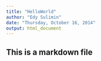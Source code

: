 ```yaml
---
title: "HelloWorld"
author: "Edy Sulimin"
date: "Thursday, October 16, 2014"
output: html_document
---
```


## This is a markdown file

